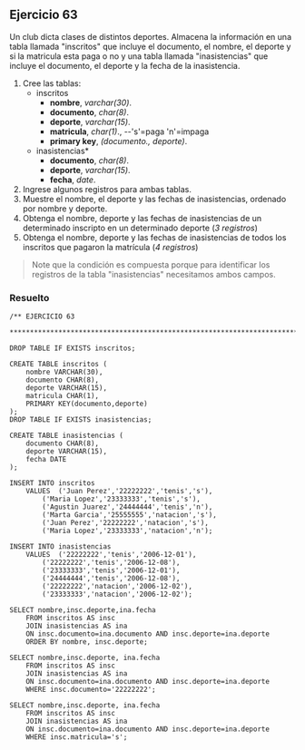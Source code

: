 ## Ejercicio 63

Un club dicta clases de distintos deportes. Almacena la información en una tabla llamada "inscritos" que incluye el documento, el nombre, el deporte y si la matricula esta paga o no y una tabla llamada "inasistencias" que incluye el documento, el deporte y la fecha de la inasistencia.

1. Cree las tablas:
	* inscritos
		* **nombre**, *varchar(30)*.
		* **documento**, *char(8)*.
		* **deporte**, *varchar(15)*.
		* **matricula**, *char(1)*., --'s'=paga 'n'=impaga
		* **primary key**, *(documento., deporte)*.
	* inasistencias*
		* **documento**, *char(8)*.
		* **deporte**, *varchar(15)*.
		* **fecha**, *date*.
2. Ingrese algunos registros para ambas tablas.
3. Muestre el nombre, el deporte y las fechas de inasistencias, ordenado por nombre y deporte.
4. Obtenga el nombre, deporte y las fechas de inasistencias de un determinado inscripto en un 
determinado deporte (*3 registros*)
5. Obtenga el nombre, deporte y las fechas de inasistencias de todos los inscritos que pagaron la matrícula (*4 registros*)

> Note que la condición es compuesta porque para identificar los registros de la tabla "inasistencias" necesitamos ambos campos.


### Resuelto	
``` 			
/** EJERCICIO 63
 ******************************************************************************/

DROP TABLE IF EXISTS inscritos;

CREATE TABLE inscritos (
	nombre VARCHAR(30),
	documento CHAR(8),
	deporte VARCHAR(15),
	matricula CHAR(1),
	PRIMARY KEY(documento,deporte)
);
DROP TABLE IF EXISTS inasistencias;

CREATE TABLE inasistencias (
	documento CHAR(8),
	deporte VARCHAR(15),
	fecha DATE
);

INSERT INTO inscritos 
	VALUES	('Juan Perez','22222222','tenis','s'),
		('Maria Lopez','23333333','tenis','s'),
		('Agustin Juarez','24444444','tenis','n'),
		('Marta Garcia','25555555','natacion','s'),
		('Juan Perez','22222222','natacion','s'),
		('Maria Lopez','23333333','natacion','n');

INSERT INTO inasistencias 
	VALUES	('22222222','tenis','2006-12-01'),
		('22222222','tenis','2006-12-08'),
		('23333333','tenis','2006-12-01'),
		('24444444','tenis','2006-12-08'),
		('22222222','natacion','2006-12-02'),
		('23333333','natacion','2006-12-02');

SELECT nombre,insc.deporte,ina.fecha
	FROM inscritos AS insc
	JOIN inasistencias AS ina
	ON insc.documento=ina.documento AND insc.deporte=ina.deporte
	ORDER BY nombre, insc.deporte;

SELECT nombre,insc.deporte, ina.fecha
	FROM inscritos AS insc
	JOIN inasistencias AS ina
	ON insc.documento=ina.documento AND insc.deporte=ina.deporte
	WHERE insc.documento='22222222';

SELECT nombre,insc.deporte, ina.fecha
	FROM inscritos AS insc
	JOIN inasistencias AS ina
	ON insc.documento=ina.documento AND insc.deporte=ina.deporte
	WHERE insc.matricula='s';


``` 			
